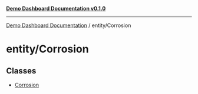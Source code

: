 [**Demo Dashboard Documentation v0.1.0**](../../README.md)

***

[Demo Dashboard Documentation](../../modules.md) / entity/Corrosion

# entity/Corrosion

## Classes

- [Corrosion](classes/Corrosion.md)
